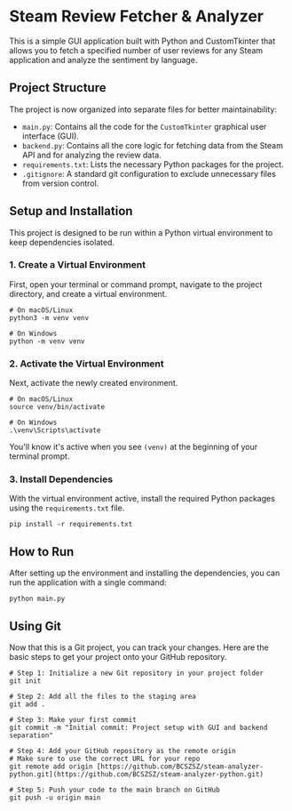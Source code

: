 # Steam Review Fetcher & Analyzer

This is a simple GUI application built with Python and CustomTkinter that allows you to fetch a specified number of user reviews for any Steam application and analyze the sentiment by language.

## Project Structure

The project is now organized into separate files for better maintainability:

- `main.py`: Contains all the code for the `CustomTkinter` graphical user interface (GUI).
- `backend.py`: Contains all the core logic for fetching data from the Steam API and for analyzing the review data.
- `requirements.txt`: Lists the necessary Python packages for the project.
- `.gitignore`: A standard git configuration to exclude unnecessary files from version control.

## Setup and Installation

This project is designed to be run within a Python virtual environment to keep dependencies isolated.

### 1\. Create a Virtual Environment

First, open your terminal or command prompt, navigate to the project directory, and create a virtual environment.

    # On macOS/Linux
    python3 -m venv venv

    # On Windows
    python -m venv venv

### 2\. Activate the Virtual Environment

Next, activate the newly created environment.

    # On macOS/Linux
    source venv/bin/activate

    # On Windows
    .\venv\Scripts\activate

You'll know it's active when you see `(venv)` at the beginning of your terminal prompt.

### 3\. Install Dependencies

With the virtual environment active, install the required Python packages using the `requirements.txt` file.

    pip install -r requirements.txt

## How to Run

After setting up the environment and installing the dependencies, you can run the application with a single command:

    python main.py

## Using Git

Now that this is a Git project, you can track your changes. Here are the basic steps to get your project onto your GitHub repository.

    # Step 1: Initialize a new Git repository in your project folder
    git init

    # Step 2: Add all the files to the staging area
    git add .

    # Step 3: Make your first commit
    git commit -m "Initial commit: Project setup with GUI and backend separation"

    # Step 4: Add your GitHub repository as the remote origin
    # Make sure to use the correct URL for your repo
    git remote add origin [https://github.com/BCSZSZ/steam-analyzer-python.git](https://github.com/BCSZSZ/steam-analyzer-python.git)

    # Step 5: Push your code to the main branch on GitHub
    git push -u origin main
